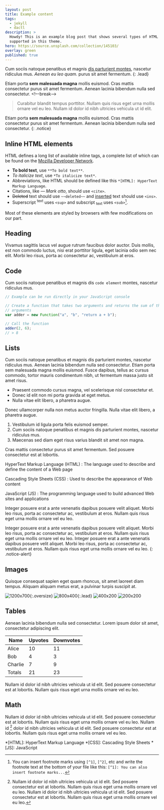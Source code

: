 ```yaml
---
layout: post
title: Example content
tags:
  - jekyll
  - dactl
description: >
  Howdy! This is an example blog post that shows several types of HTML content
  supported in this theme.
hero: https://source.unsplash.com/collection/145103/
overlay: green
published: true
---
```


Cum sociis natoque penatibus et magnis <a href="#">dis parturient montes</a>, nascetur ridiculus mus. *Aenean eu leo quam.*  purus sit amet fermentum.
{: .lead}

Etiam porta **sem malesuada magna** mollis euismod. Cras mattis consectetur purus sit amet fermentum. Aenean lacinia bibendum nulla sed consectetur.
<!–-break-–>

> Curabitur blandit tempus porttitor. Nullam quis risus eget urna mollis ornare vel eu leo. Nullam id dolor id nibh ultricies vehicula ut id elit.

Etiam porta **sem malesuada magna** mollis euismod. Cras mattis consectetur purus sit amet fermentum. Aenean lacinia bibendum nulla sed consectetur.
{: .notice}

## Inline HTML elements

HTML defines a long list of available inline tags, a complete list of which can be found on the [Mozilla Developer Network](https://developer.mozilla.org/en-US/docs/Web/HTML/Element).

- **To bold text**, use `**To bold text**`.
- *To italicize text*, use `*To italicize text*`.
- Abbreviations, like HTML should be defined like this `*[HTML]: HyperText Markup Language`.
- Citations, like <cite>&mdash; Mark otto</cite>, should use `<cite>`.
- ~~Deleted~~ text should use `~~deleted~~` and <ins>inserted</ins> text should use `<ins>`.
- Superscript <sup>text</sup> uses `<sup>` and subscript <sub>text</sub> uses `<sub>`[^1].

Most of these elements are styled by browsers with few modifications on our part.

## Heading

Vivamus sagittis lacus vel augue rutrum faucibus dolor auctor. Duis mollis, est non commodo luctus, nisi erat porttitor ligula, eget lacinia odio sem nec elit. Morbi leo risus, porta ac consectetur ac, vestibulum at eros.

## Code

Cum sociis natoque penatibus et magnis dis `code element` montes, nascetur ridiculus mus.

~~~js
// Example can be run directly in your JavaScript console

// Create a function that takes two arguments and returns the sum of those
// arguments
var adder = new Function("a", "b", "return a + b");

// Call the function
adder(2, 6);
// > 8
~~~

## Lists

Cum sociis natoque penatibus et magnis dis parturient montes, nascetur ridiculus mus. Aenean lacinia bibendum nulla sed consectetur. Etiam porta sem malesuada magna mollis euismod. Fusce dapibus, tellus ac cursus commodo, tortor mauris condimentum nibh, ut fermentum massa justo sit amet risus.

* Praesent commodo cursus magna, vel scelerisque nisl consectetur et.
* Donec id elit non mi porta gravida at eget metus.
* Nulla vitae elit libero, a pharetra augue.

Donec ullamcorper nulla non metus auctor fringilla. Nulla vitae elit libero, a pharetra augue.

1. Vestibulum id ligula porta felis euismod semper.
2. Cum sociis natoque penatibus et magnis dis parturient montes, nascetur ridiculus mus.
3. Maecenas sed diam eget risus varius blandit sit amet non magna.

Cras mattis consectetur purus sit amet fermentum. Sed posuere consectetur est at lobortis.

HyperText Markup Language (HTML)
: The language used to describe and define the content of a Web page

Cascading Style Sheets (CSS)
: Used to describe the appearance of Web content

JavaScript (JS)
: The programming language used to build advanced Web sites and applications

Integer posuere erat a ante venenatis dapibus posuere velit aliquet. Morbi leo risus, porta ac consectetur ac, vestibulum at eros. Nullam quis risus eget urna mollis ornare vel eu leo.

Integer posuere erat a ante venenatis dapibus posuere velit aliquet. Morbi leo risus, porta ac consectetur ac, vestibulum at eros. Nullam quis risus eget urna mollis ornare vel eu leo. Integer posuere erat a ante venenatis dapibus posuere velit aliquet. Morbi leo risus, porta ac consectetur ac, vestibulum at eros. Nullam quis risus eget urna mollis ornare vel eu leo.
{: .notice-alert}

## Images

Quisque consequat sapien eget quam rhoncus, sit amet laoreet diam tempus. Aliquam aliquam metus erat, a pulvinar turpis suscipit at.

![1200x700](http://placehold.it/1200x700 "Large example image"){:.oversize}
![800x400](http://placehold.it/800x400 "Large example image"){:.lead}
![400x200](http://placehold.it/400x200 "Medium example image")
![200x200](http://placehold.it/200x200 "Small example image")

## Tables

Aenean lacinia bibendum nulla sed consectetur. Lorem ipsum dolor sit amet, consectetur adipiscing elit.

| Name     | Upvotes   | Downvotes |
|----------|-----------|-----------|
| Alice    |        10 |        11 |
| Bob      |         4 |         3 |
| Charlie  |         7 |         9 |
|Totals    |        21 |        23 |

Nullam id dolor id nibh ultricies vehicula ut id elit. Sed posuere consectetur est at lobortis. Nullam quis risus eget urna mollis ornare vel eu leo.

## Math


Nullam id dolor id nibh ultricies vehicula ut id elit. Sed posuere consectetur est at lobortis. Nullam quis risus eget urna mollis ornare vel eu leo.
Nullam id [^2] dolor id nibh ultricies vehicula ut id elit. Sed posuere consectetur est at lobortis. Nullam quis risus eget urna mollis ornare vel eu leo.

[^1]: You can insert footnote marks using `[^1]`, `[^2]`, etc and write the footnote text at the bottom of your file like this: `[^1]: You can also insert footnote marks...`

[^2]: Nullam id dolor id nibh ultricies vehicula ut id elit. Sed posuere consectetur est at lobortis. Nullam quis risus eget urna mollis ornare vel eu leo. Nullam id dolor id nibh ultricies vehicula ut id elit. Sed posuere consectetur est at lobortis. Nullam quis risus eget urna mollis ornare vel eu leo.

*[HTML]: HyperText Markup Language
*[CSS]: Cascading Style Sheets
*[JS]: JavaScript
